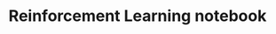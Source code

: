 ---
layout: ipython
notebook: note1
comments: False
title: "Reinforcement Learning notebook"
permalink: rl-notebook
header-img: "img/idev.png"
---